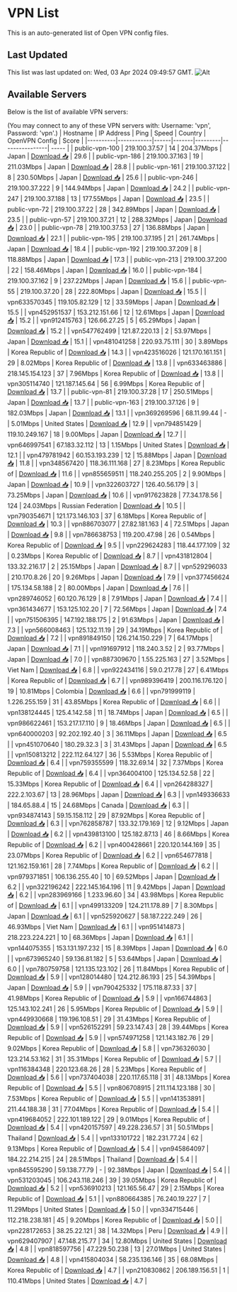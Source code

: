 # VPN List

This is an auto-generated list of Open VPN config files.

## Last Updated

This list was last updated on: Wed, 03 Apr 2024 09:49:57 GMT.
![Alt](https://repobeats.axiom.co/api/embed/186b98318ef1479477931607c1ad7d823f12451f.svg "Repobeats analytics image")

## Available Servers

Below is the list of available VPN servers:

(You may connect to any of these VPN servers with: Username: 'vpn', Password: 'vpn'.)
| Hostname | IP Address | Ping | Speed | Country | OpenVPN Config | Score |
|----------|------------|------|-------|---------|----------------| ----- |
| public-vpn-100 | 219.100.37.57 | 14 | 204.37Mbps | Japan | [Download 📥](./configs/server_0_JP.ovpn) | 29.6 |
| public-vpn-186 | 219.100.37.163 | 19 | 211.03Mbps | Japan | [Download 📥](./configs/server_1_JP.ovpn) | 28.8 |
| public-vpn-161 | 219.100.37.122 | 8 | 230.50Mbps | Japan | [Download 📥](./configs/server_2_JP.ovpn) | 25.6 |
| public-vpn-246 | 219.100.37.222 | 9 | 144.94Mbps | Japan | [Download 📥](./configs/server_3_JP.ovpn) | 24.2 |
| public-vpn-247 | 219.100.37.188 | 13 | 177.55Mbps | Japan | [Download 📥](./configs/server_4_JP.ovpn) | 23.5 |
| public-vpn-72 | 219.100.37.22 | 28 | 342.89Mbps | Japan | [Download 📥](./configs/server_5_JP.ovpn) | 23.5 |
| public-vpn-57 | 219.100.37.21 | 12 | 288.32Mbps | Japan | [Download 📥](./configs/server_6_JP.ovpn) | 23.0 |
| public-vpn-78 | 219.100.37.53 | 27 | 136.88Mbps | Japan | [Download 📥](./configs/server_7_JP.ovpn) | 22.1 |
| public-vpn-195 | 219.100.37.195 | 21 | 261.74Mbps | Japan | [Download 📥](./configs/server_8_JP.ovpn) | 18.4 |
| public-vpn-192 | 219.100.37.209 | 8 | 118.88Mbps | Japan | [Download 📥](./configs/server_9_JP.ovpn) | 17.3 |
| public-vpn-213 | 219.100.37.200 | 22 | 158.46Mbps | Japan | [Download 📥](./configs/server_10_JP.ovpn) | 16.0 |
| public-vpn-184 | 219.100.37.162 | 9 | 237.22Mbps | Japan | [Download 📥](./configs/server_11_JP.ovpn) | 15.6 |
| public-vpn-55 | 219.100.37.20 | 28 | 222.80Mbps | Japan | [Download 📥](./configs/server_12_JP.ovpn) | 15.5 |
| vpn633570345 | 119.105.82.129 | 12 | 33.59Mbps | Japan | [Download 📥](./configs/server_13_JP.ovpn) | 15.5 |
| vpn452951537 | 153.212.151.66 | 12 | 12.61Mbps | Japan | [Download 📥](./configs/server_14_JP.ovpn) | 15.2 |
| vpn912415763 | 126.66.27.25 | 5 | 65.29Mbps | Japan | [Download 📥](./configs/server_15_JP.ovpn) | 15.2 |
| vpn547762499 | 121.87.220.13 | 2 | 53.97Mbps | Japan | [Download 📥](./configs/server_16_JP.ovpn) | 15.1 |
| vpn481041258 | 220.93.75.111 | 30 | 3.89Mbps | Korea Republic of | [Download 📥](./configs/server_17_KR.ovpn) | 14.3 |
| vpn423516026 | 121.170.161.151 | 29 | 8.02Mbps | Korea Republic of | [Download 📥](./configs/server_18_KR.ovpn) | 13.8 |
| vpn633463886 | 218.145.154.123 | 37 | 7.96Mbps | Korea Republic of | [Download 📥](./configs/server_19_KR.ovpn) | 13.8 |
| vpn305114740 | 121.187.145.64 | 56 | 6.99Mbps | Korea Republic of | [Download 📥](./configs/server_20_KR.ovpn) | 13.7 |
| public-vpn-81 | 219.100.37.28 | 17 | 250.51Mbps | Japan | [Download 📥](./configs/server_21_JP.ovpn) | 13.7 |
| public-vpn-163 | 219.100.37.126 | 9 | 182.03Mbps | Japan | [Download 📥](./configs/server_22_JP.ovpn) | 13.1 |
| vpn369269596 | 68.11.99.44 | - | 5.01Mbps | United States | [Download 📥](./configs/server_23_US.ovpn) | 12.9 |
| vpn794851429 | 119.10.249.167 | 18 | 9.00Mbps | Japan | [Download 📥](./configs/server_24_JP.ovpn) | 12.7 |
| vpn646997541 | 67.183.32.112 | 13 | 1.15Mbps | United States | [Download 📥](./configs/server_25_US.ovpn) | 12.1 |
| vpn479781942 | 60.153.193.239 | 12 | 15.88Mbps | Japan | [Download 📥](./configs/server_26_JP.ovpn) | 11.8 |
| vpn348567420 | 118.36.111.168 | 27 | 8.23Mbps | Korea Republic of | [Download 📥](./configs/server_27_KR.ovpn) | 11.6 |
| vpn855659511 | 118.240.255.205 | 2 | 9.90Mbps | Japan | [Download 📥](./configs/server_28_JP.ovpn) | 10.9 |
| vpn322603727 | 126.40.56.179 | 3 | 73.25Mbps | Japan | [Download 📥](./configs/server_29_JP.ovpn) | 10.6 |
| vpn917623828 | 77.34.178.56 | 124 | 24.03Mbps | Russian Federation | [Download 📥](./configs/server_30_RU.ovpn) | 10.5 |
| vpn790354671 | 121.173.146.103 | 37 | 6.18Mbps | Korea Republic of | [Download 📥](./configs/server_31_KR.ovpn) | 10.3 |
| vpn886703077 | 27.82.181.163 | 4 | 72.51Mbps | Japan | [Download 📥](./configs/server_32_JP.ovpn) | 9.8 |
| vpn786638753 | 119.200.47.98 | 26 | 0.54Mbps | Korea Republic of | [Download 📥](./configs/server_33_KR.ovpn) | 9.5 |
| vpn229624283 | 118.44.177.109 | 32 | 0.23Mbps | Korea Republic of | [Download 📥](./configs/server_34_KR.ovpn) | 8.7 |
| vpn431812804 | 133.32.216.17 | 2 | 25.15Mbps | Japan | [Download 📥](./configs/server_35_JP.ovpn) | 8.7 |
| vpn529296033 | 210.170.8.26 | 20 | 9.26Mbps | Japan | [Download 📥](./configs/server_36_JP.ovpn) | 7.9 |
| vpn377456624 | 175.134.58.188 | 2 | 80.00Mbps | Japan | [Download 📥](./configs/server_37_JP.ovpn) | 7.6 |
| vpn289746052 | 60.120.76.129 | 8 | 7.91Mbps | Japan | [Download 📥](./configs/server_38_JP.ovpn) | 7.4 |
| vpn361434677 | 153.125.102.20 | 7 | 72.56Mbps | Japan | [Download 📥](./configs/server_39_JP.ovpn) | 7.4 |
| vpn751506395 | 147.192.188.175 | 2 | 91.63Mbps | Japan | [Download 📥](./configs/server_40_JP.ovpn) | 7.3 |
| vpn566008463 | 125.132.11.19 | 29 | 34.19Mbps | Korea Republic of | [Download 📥](./configs/server_41_KR.ovpn) | 7.2 |
| vpn891849150 | 126.214.150.229 | 7 | 64.17Mbps | Japan | [Download 📥](./configs/server_42_JP.ovpn) | 7.1 |
| vpn191697912 | 118.240.3.52 | 2 | 93.77Mbps | Japan | [Download 📥](./configs/server_43_JP.ovpn) | 7.0 |
| vpn887309670 | 1.55.225.163 | 27 | 3.52Mbps | Viet Nam | [Download 📥](./configs/server_44_VN.ovpn) | 6.8 |
| vpn922434116 | 59.0.217.78 | 27 | 6.41Mbps | Korea Republic of | [Download 📥](./configs/server_45_KR.ovpn) | 6.7 |
| vpn989396419 | 200.116.176.120 | 19 | 10.81Mbps | Colombia | [Download 📥](./configs/server_46_CO.ovpn) | 6.6 |
| vpn791999119 | 1.226.255.159 | 31 | 43.85Mbps | Korea Republic of | [Download 📥](./configs/server_47_KR.ovpn) | 6.6 |
| vpn138124445 | 125.4.142.58 | 11 | 18.74Mbps | Japan | [Download 📥](./configs/server_48_JP.ovpn) | 6.5 |
| vpn986622461 | 153.217.17.110 | 9 | 18.46Mbps | Japan | [Download 📥](./configs/server_49_JP.ovpn) | 6.5 |
| vpn640000203 | 92.202.192.40 | 3 | 36.11Mbps | Japan | [Download 📥](./configs/server_50_JP.ovpn) | 6.5 |
| vpn451070640 | 180.29.32.3 | 3 | 31.43Mbps | Japan | [Download 📥](./configs/server_51_JP.ovpn) | 6.5 |
| vpn150813212 | 222.112.64.127 | 36 | 5.53Mbps | Korea Republic of | [Download 📥](./configs/server_52_KR.ovpn) | 6.4 |
| vpn759355599 | 118.32.69.14 | 32 | 7.37Mbps | Korea Republic of | [Download 📥](./configs/server_53_KR.ovpn) | 6.4 |
| vpn364004100 | 125.134.52.58 | 22 | 15.33Mbps | Korea Republic of | [Download 📥](./configs/server_54_KR.ovpn) | 6.4 |
| vpn264288327 | 222.2.103.67 | 13 | 28.96Mbps | Japan | [Download 📥](./configs/server_55_JP.ovpn) | 6.3 |
| vpn149336633 | 184.65.88.4 | 15 | 24.68Mbps | Canada | [Download 📥](./configs/server_56_CA.ovpn) | 6.3 |
| vpn934874143 | 59.15.158.112 | 29 | 87.92Mbps | Korea Republic of | [Download 📥](./configs/server_57_KR.ovpn) | 6.3 |
| vpn762858787 | 133.32.179.169 | 12 | 9.12Mbps | Japan | [Download 📥](./configs/server_58_JP.ovpn) | 6.2 |
| vpn439813100 | 125.182.87.13 | 46 | 8.66Mbps | Korea Republic of | [Download 📥](./configs/server_59_KR.ovpn) | 6.2 |
| vpn400428661 | 220.120.144.169 | 35 | 23.07Mbps | Korea Republic of | [Download 📥](./configs/server_60_KR.ovpn) | 6.2 |
| vpn654677818 | 121.162.159.161 | 28 | 7.74Mbps | Korea Republic of | [Download 📥](./configs/server_61_KR.ovpn) | 6.2 |
| vpn979371851 | 106.136.255.40 | 10 | 69.52Mbps | Japan | [Download 📥](./configs/server_62_JP.ovpn) | 6.2 |
| vpn322196242 | 222.145.164.196 | 11 | 9.42Mbps | Japan | [Download 📥](./configs/server_63_JP.ovpn) | 6.2 |
| vpn283969166 | 1.233.96.60 | 34 | 43.98Mbps | Korea Republic of | [Download 📥](./configs/server_64_KR.ovpn) | 6.1 |
| vpn499133209 | 124.211.178.89 | 7 | 8.30Mbps | Japan | [Download 📥](./configs/server_65_JP.ovpn) | 6.1 |
| vpn525920627 | 58.187.222.249 | 26 | 46.93Mbps | Viet Nam | [Download 📥](./configs/server_66_VN.ovpn) | 6.1 |
| vpn951414873 | 218.223.224.221 | 10 | 68.36Mbps | Japan | [Download 📥](./configs/server_67_JP.ovpn) | 6.1 |
| vpn144075355 | 153.131.197.232 | 15 | 8.39Mbps | Japan | [Download 📥](./configs/server_68_JP.ovpn) | 6.0 |
| vpn673965240 | 59.136.81.182 | 5 | 53.64Mbps | Japan | [Download 📥](./configs/server_69_JP.ovpn) | 6.0 |
| vpn780759758 | 121.135.123.102 | 26 | 11.84Mbps | Korea Republic of | [Download 📥](./configs/server_70_KR.ovpn) | 5.9 |
| vpn128014480 | 124.212.86.193 | 25 | 54.39Mbps | Japan | [Download 📥](./configs/server_71_JP.ovpn) | 5.9 |
| vpn790425332 | 175.118.87.33 | 37 | 41.98Mbps | Korea Republic of | [Download 📥](./configs/server_72_KR.ovpn) | 5.9 |
| vpn166744863 | 125.143.102.241 | 26 | 5.95Mbps | Korea Republic of | [Download 📥](./configs/server_73_KR.ovpn) | 5.9 |
| vpn449930668 | 119.196.108.51 | 29 | 31.43Mbps | Korea Republic of | [Download 📥](./configs/server_74_KR.ovpn) | 5.9 |
| vpn526152291 | 59.23.147.43 | 28 | 39.44Mbps | Korea Republic of | [Download 📥](./configs/server_75_KR.ovpn) | 5.9 |
| vpn574971258 | 121.143.182.76 | 29 | 9.02Mbps | Korea Republic of | [Download 📥](./configs/server_76_KR.ovpn) | 5.8 |
| vpn736326030 | 123.214.53.162 | 31 | 35.31Mbps | Korea Republic of | [Download 📥](./configs/server_77_KR.ovpn) | 5.7 |
| vpn116384348 | 220.123.68.26 | 28 | 5.23Mbps | Korea Republic of | [Download 📥](./configs/server_78_KR.ovpn) | 5.6 |
| vpn737404038 | 220.117.65.118 | 31 | 48.13Mbps | Korea Republic of | [Download 📥](./configs/server_79_KR.ovpn) | 5.5 |
| vpn806708915 | 211.114.123.188 | 30 | 7.53Mbps | Korea Republic of | [Download 📥](./configs/server_80_KR.ovpn) | 5.5 |
| vpn141353891 | 211.44.188.38 | 31 | 77.04Mbps | Korea Republic of | [Download 📥](./configs/server_81_KR.ovpn) | 5.4 |
| vpn419684052 | 222.101.189.122 | 29 | 9.01Mbps | Korea Republic of | [Download 📥](./configs/server_82_KR.ovpn) | 5.4 |
| vpn420157597 | 49.228.236.57 | 31 | 50.51Mbps | Thailand | [Download 📥](./configs/server_83_TH.ovpn) | 5.4 |
| vpn133101722 | 182.231.77.24 | 62 | 9.13Mbps | Korea Republic of | [Download 📥](./configs/server_84_KR.ovpn) | 5.4 |
| vpn945864097 | 184.22.214.215 | 24 | 28.51Mbps | Thailand | [Download 📥](./configs/server_85_TH.ovpn) | 5.4 |
| vpn845595290 | 59.138.77.79 | - | 92.38Mbps | Japan | [Download 📥](./configs/server_86_JP.ovpn) | 5.4 |
| vpn531203045 | 106.243.118.246 | 39 | 39.05Mbps | Korea Republic of | [Download 📥](./configs/server_87_KR.ovpn) | 5.2 |
| vpn536910213 | 121.165.56.47 | 29 | 2.15Mbps | Korea Republic of | [Download 📥](./configs/server_88_KR.ovpn) | 5.1 |
| vpn880664385 | 76.240.19.227 | 7 | 11.29Mbps | United States | [Download 📥](./configs/server_89_US.ovpn) | 5.0 |
| vpn334715446 | 112.218.238.181 | 45 | 9.20Mbps | Korea Republic of | [Download 📥](./configs/server_90_KR.ovpn) | 5.0 |
| vpn228172653 | 38.25.22.121 | 38 | 14.32Mbps | Peru | [Download 📥](./configs/server_91_PE.ovpn) | 4.9 |
| vpn629407907 | 47.148.215.77 | 34 | 12.80Mbps | United States | [Download 📥](./configs/server_92_US.ovpn) | 4.8 |
| vpn818597756 | 47.229.50.238 | 13 | 27.01Mbps | United States | [Download 📥](./configs/server_93_US.ovpn) | 4.8 |
| vpn415804034 | 58.235.136.146 | 35 | 68.08Mbps | Korea Republic of | [Download 📥](./configs/server_94_KR.ovpn) | 4.7 |
| vpn210830862 | 206.189.156.51 | 1 | 110.41Mbps | United States | [Download 📥](./configs/server_95_US.ovpn) | 4.7 |
